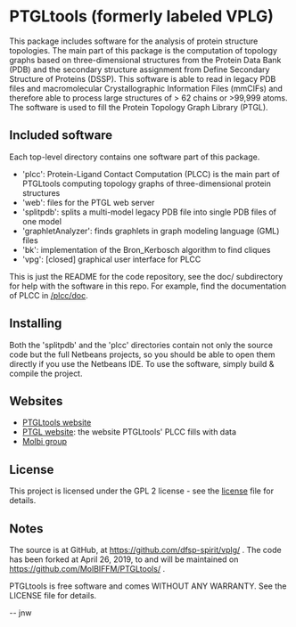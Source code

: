 # PTGLtools (formerly labeled VPLG)

This package includes software for the analysis of protein structure topologies.
The main part of this package is the computation of topology graphs based on three-dimensional structures from the Protein Data Bank (PDB) and the secondary structure assignment from Define Secondary Structure of Proteins (DSSP).
This software is able to read in legacy PDB files and macromolecular Crystallographic Information Files (mmCIFs) and therefore able to process large structures of > 62 chains or >99,999 atoms.
The software is used to fill the Protein Topology Graph Library (PTGL).

## Included software

Each top-level directory contains one software part of this package.

- 'plcc': Protein-Ligand Contact Computation (PLCC) is the main part of PTGLtools computing topology graphs of
three-dimensional protein structures
- 'web': files for the PTGL web server
- 'splitpdb': splits a multi-model legacy PDB file into single PDB files of one model
- 'graphletAnalyzer': finds graphlets in graph modeling language (GML) files
- 'bk': implementation of the Bron_Kerbosch algorithm to find cliques
- 'vpg': [closed] graphical user interface for PLCC

This is just the README for the code repository, see the doc/ subdirectory for help with the software in this repo.
For example, find the documentation of PLCC in [/plcc/doc](https://github.com/MolBIFFM/PTGLtools/tree/master/plcc/doc).

## Installing

Both the 'splitpdb' and the 'plcc' directories contain not only the source code but the full Netbeans projects, so you should be able to open them directly if you use the Netbeans IDE.
To use the software, simply build & compile the project.

## Websites

- [PTGLtools website](http://www.bioinformatik.uni-frankfurt.de/tools/vplg/)
- [PTGL website](http://ptgl.uni-frankfurt.de/): the website PTGLtools' PLCC fills with data
- [Molbi group](https://www.uni-frankfurt.de/57211826/People)

## License

This project is licensed under the GPL 2 license - see the [license](https://github.com/MolBIFFM/PTGLtools/blob/master/LICENSE) file for details.

## Notes

The source is at GitHub, at https://github.com/dfsp-spirit/vplg/ .
The code has been forked at April 26, 2019, to and will be maintained on https://github.com/MolBIFFM/PTGLtools/ .

PTGLtools is free software and comes WITHOUT ANY WARRANTY. See the LICENSE file for details.

--
jnw
